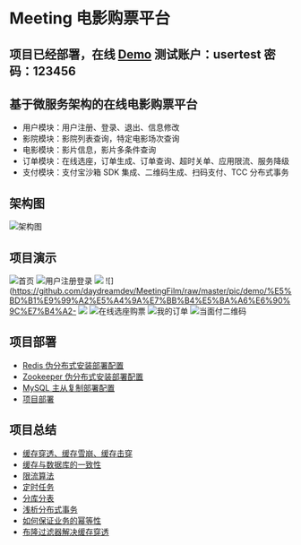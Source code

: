 # Meeting 电影购票平台
## 项目已经部署，在线 [Demo](http://119.3.214.253:5000)  **测试账户：usertest 密码：123456**
## 基于微服务架构的在线电影购票平台
- 用户模块：用户注册、登录、退出、信息修改
- 影院模块：影院列表查询，特定电影场次查询
- 电影模块：影片信息，影片多条件查询
- 订单模块：在线选座，订单生成、订单查询、超时关单、应用限流、服务降级
- 支付模块：支付宝沙箱 SDK 集成、二维码生成、扫码支付、TCC 分布式事务
## 架构图
![架构图](https://github.com/daydreamdev/MeetingFilm/blob/master/pic/%E6%9E%B6%E6%9E%84%E5%9B%BE.png)
## 项目演示
![首页](https://github.com/daydreamdev/MeetingFilm/raw/master/pic/demo/%E9%A6%96%E9%A1%B5-min.png)
![用户注册登录](https://github.com/daydreamdev/MeetingFilm/raw/master/pic/demo/%E7%94%A8%E6%88%B7%E6%B3%A8%E5%86%8C%E7%99%BB%E5%BD%95-min.png)
![](https://github.com/daydreamdev/MeetingFilm/raw/master/pic/demo/%E5%BD%B1%E7%89%87%E8%AF%A6%E6%83%85-min.png)
![](https://github.com/daydreamdev/MeetingFilm/raw/master/pic/demo/%E5%BD%B1%E9%99%A2%E5%A4%9A%E7%BB%B4%E5%BA%A6%E6%90%9C%E7%B4%A2-
  ![](https://github.com/daydreamdev/MeetingFilm/raw/master/pic/demo/%E5%BD%B1%E9%99%A2%E5%9C%A8%E7%BA%BF%E7%94%B5%E5%BD%B1-min.png)
![在线选座购票](https://github.com/daydreamdev/MeetingFilm/raw/master/pic/demo/%E5%9C%A8%E7%BA%BF%E9%80%89%E5%BA%A7%E8%B4%AD%E7%A5%A8-min.png)
![我的订单](https://github.com/daydreamdev/MeetingFilm/raw/master/pic/demo/%E6%88%91%E7%9A%84%E8%AE%A2%E5%8D%95-min.png)
![当面付二维码](https://github.com/daydreamdev/MeetingFilm/raw/master/pic/demo/%E5%BD%93%E9%9D%A2%E4%BB%98%E4%BA%8C%E7%BB%B4%E7%A0%81.png)
## 项目部署
- [Redis 伪分布式安装部署配置](https://github.com/daydreamdev/MeetingFilm/blob/master/note/Redis%20%E4%BC%AA%E5%88%86%E5%B8%83%E5%BC%8F%E5%AE%89%E8%A3%85%E9%83%A8%E7%BD%B2%E9%85%8D%E7%BD%AE.md) 
- [Zookeeper 伪分布式安装部署配置](https://github.com/daydreamdev/MeetingFilm/blob/master/note/Zookeeper%20%E4%BC%AA%E5%88%86%E5%B8%83%E5%BC%8F%E5%AE%89%E8%A3%85%E9%83%A8%E7%BD%B2%E9%85%8D%E7%BD%AE.md) 
- [MySQL 主从复制部署配置](https://github.com/daydreamdev/MeetingFilm/blob/master/note/MySQL%20%E4%B8%BB%E4%BB%8E%E5%A4%8D%E5%88%B6%E9%83%A8%E7%BD%B2%E9%85%8D%E7%BD%AE.md) 
- [项目部署](https://github.com/daydreamdev/MeetingFilm/blob/master/note/%E9%A1%B9%E7%9B%AE%E9%83%A8%E7%BD%B2.md) 
## 项目总结
- [缓存穿透、缓存雪崩、缓存击穿](https://github.com/daydreamdev/MeetingFilm/blob/master/note/%E7%BC%93%E5%AD%98%E7%A9%BF%E9%80%8F%E3%80%81%E7%BC%93%E5%AD%98%E9%9B%AA%E5%B4%A9%E3%80%81%E7%BC%93%E5%AD%98%E5%87%BB%E7%A9%BF.md)
- [缓存与数据库的一致性](https://github.com/daydreamdev/MeetingFilm/blob/master/note/%E7%BC%93%E5%AD%98%E4%B8%8E%E6%95%B0%E6%8D%AE%E5%BA%93%E7%9A%84%E4%B8%80%E8%87%B4%E6%80%A7.md)
- [限流算法](https://github.com/daydreamdev/MeetingFilm/blob/master/note/%E9%99%90%E6%B5%81%E7%AE%97%E6%B3%95.md)
- [定时任务](https://github.com/daydreamdev/MeetingFilm/blob/master/note/%E5%AE%9A%E6%97%B6%E4%BB%BB%E5%8A%A1.md)
- [分库分表](https://github.com/daydreamdev/MeetingFilm/blob/master/note/%E5%88%86%E5%BA%93%E5%88%86%E8%A1%A8.md)
- [浅析分布式事务](https://github.com/daydreamdev/MeetingFilm/blob/master/note/%E6%B5%85%E6%9E%90%E5%88%86%E5%B8%83%E5%BC%8F%E4%BA%8B%E5%8A%A1.md)
- [如何保证业务的幂等性](https://github.com/daydreamdev/MeetingFilm/blob/master/note/%E5%A6%82%E4%BD%95%E4%BF%9D%E8%AF%81%E4%B8%9A%E5%8A%A1%E7%9A%84%E5%B9%82%E7%AD%89%E6%80%A7.md)
- [布隆过滤器解决缓存穿透](https://github.com/daydreamdev/MeetingFilm/blob/master/note/%E5%B8%83%E9%9A%86%E8%BF%87%E6%BB%A4%E5%99%A8%E8%A7%A3%E5%86%B3%E7%BC%93%E5%AD%98%E7%A9%BF%E9%80%8F.md)
